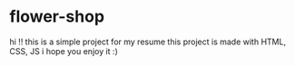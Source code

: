 # flower-shop

hi !!
this is a simple project for my resume
this project is made with HTML, CSS, JS
i hope you enjoy it :)

